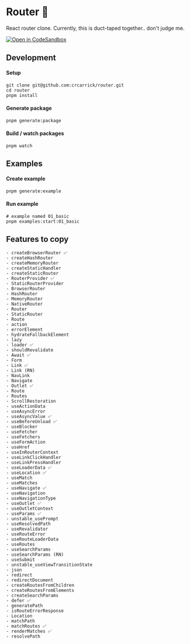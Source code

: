 # Router 🚂

React router clone. Currently, this is duct-taped together.. don't judge me.

[![Open in CodeSandbox](https://img.shields.io/badge/Open%20in-CodeSandbox-DCFF50?style=for-the-badge&logo=codesandbox)](https://githubbox.com/crcarrick/router)

## Development

#### Setup

```shell
git clone git@github.com:crcarrick/router.git
cd router
pnpm install
```

#### Generate package

```shell
pnpm generate:package
```

#### Build / watch packages

```shell
pnpm watch
```

## Examples

#### Create example

```shell
pnpm generate:example
```

#### Run example

```shell
# example named 01_basic
pnpm examples:start:01_basic
```

## Features to copy

```
- createBrowserRouter ✅
- createHashRouter
- createMemoryRouter
- createStaticHandler
- createStaticRouter
- RouterProvider ✅
- StaticRouterProvider
- BrowserRouter
- HashRouter
- MemoryRouter
- NativeRouter
- Router
- StaticRouter
- Route
- action
- errorElement
- hydrateFallbackElement
- lazy
- loader ✅
- shouldRevalidate
- Await ✅
- Form
- Link ✅
- Link (RN)
- NavLink
- Navigate
- Outlet ✅
- Route
- Routes
- ScrollRestoration
- useActionData
- useAsyncError
- useAsyncValue ✅
- useBeforeUnload ✅
- useBlocker
- useFetcher
- useFetchers
- useFormAction
- useHref
- useInRouterContext
- useLinkClickHandler
- useLinkPressHandler
- useLoaderData ✅
- useLocation ✅
- useMatch
- useMatches
- useNavigate ✅
- useNavigation
- useNavigationType
- useOutlet ✅
- useOutletContext
- useParams ✅
- unstable_usePrompt
- useResolvedPath
- useRevalidator
- useRouteError
- useRouteLoaderData
- useRoutes
- useSearchParams
- useSearchParams (RN)
- useSubmit
- unstable_useViewTransitionState
- json
- redirect
- redirectDocument
- createRoutesFromChildren
- createRoutesFromElements
- createSearchParams
- defer ✅
- generatePath
- isRouteErrorResponse
- Location
- matchPath
- matchRoutes ✅
- renderMatches ✅
- resolvePath
```
